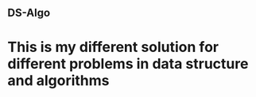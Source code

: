 ## DS-Algo

# This is my different solution for different problems in data structure and algorithms
